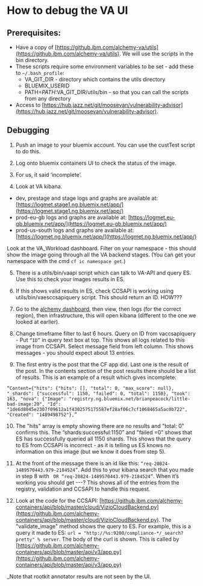 # How to debug the VA UI

## Prerequisites:
* Have a copy of [https://github.ibm.com/alchemy-va/utils](https://github.ibm.com/alchemy-va/utils). We will use the scripts in the bin directory.
* These scripts require some environment variables to be set - add these to `~/.bash_profile`:
  * VA_GIT_DIR - directory which contains the utils directory
  * BLUEMIX_USERID
  * PATH=$PATH:$VA_GIT_DIR/utils/bin - so that you can call the scripts from any directory
* Access to [https://hub.jazz.net/git/moosevan/vulnerability-advisor](https://hub.jazz.net/git/moosevan/vulnerability-advisor). 

## Debugging
1. Push an image to your bluemix account. You can use the custTest script to do this.

2. Log onto bluemix containers UI to check the status of the image.

3. For us, it said ‘incomplete’. 

4. Look at VA kibana. 
 * dev, prestage and stage logs and graphs are available at: [https://logmet.stage1.ng.bluemix.net/app/](https://logmet.stage1.ng.bluemix.net/app/)
 * prod-eu-gb logs and graphs are available at: [https://logmet.eu-gb.bluemix.net/app/](https://logmet.eu-gb.bluemix.net/app/)
 * prod-us-south logs and graphs are available at: [https://logmet.ng.bluemix.net/app/](https://logmet.ng.bluemix.net/app/)
 
 Look at the VA_Workload dashboard. Filter on your namespace - this should show the image going through all the VA backend stages. (You can get your namespace with the cmd `cf ic namespace get`.)

5. There is a utils/bin/vaapi script which can talk to VA-API and query ES. Use this to check your images results in ES.

6. If this shows valid results in ES, check CCSAPI is working using utils/bin/vaesccsapiquery script. This should return an ID. HOW???

7. Go to the [alchemy dashboard](https://alchemy-prod.hursley.ibm.com/), then view, then logs (for the correct region), then infrastructure, this will open kibana (different to the one we looked at earlier). 

8. Change timeframe filter to last 6 hours. Query on ID from vaccsapiquery - Put `“ID”` in query text box at top. This shows all logs related to this image from CCSAPI. Select message field from left column. This shows messages - you should expect about 13 entries.

9. The first entry is the post that the CF app did. Last one is the result of the post. In the contents section of the post results there should be a list of results. This is an example of a result which gives incomplete: 

```
“Content={"hits": {"hits": [], "total": 0, "max_score": null}, "_shards": {"successful": 1150, "failed": 0, "total": 1150}, "took": 163, "nova": {"Image": "registry.ng.bluemix.net/brianpeacock/little-bad-image:20", "Id": "1de6d8045e2307f09612a1f4302575175587ef28af06c7cf1068465a5ac0b722", "Created": "1489498752"},”
```

10. The "hits" array is empty showing there are no results and "total: 0" confirms this. The “shards:successful:1150” and "failed =0" shows that ES has successfully queried all 1150 shards. This shows that the query to ES from CCSAPI is incorrect - as it is telling us ES knows no information on this image (but we know it does from step 5).

11. At the front of the message there is an id like this: `“req-20824-1489570443.979-2184524”`. Add this to your kibana search that you made in step 8 with ` OR “req-20824-1489570443.979-2184524”`. When it’s working you should get ---? This shows all of the entries from the registry, validation and CCSAPI to handle this request.

12. Look at the code for the CCSAPI: [https://github.ibm.com/alchemy-containers/api/blob/master/cloud/VizioCloudBackend.py](https://github.ibm.com/alchemy-containers/api/blob/master/cloud/VizioCloudBackend.py). The "validate_image" method shows the query to ES. For example, this is a query it made to ES: `url = "http://%s:9200/compliance-*/_search?pretty" % server`. The body of the curl is shown. This is called by [https://github.ibm.com/alchemy-containers/api/blob/master/api/v3/app.py](https://github.ibm.com/alchemy-containers/api/blob/master/api/v3/app.py)



_Note that rootkit annotator results are not seen by the UI.

